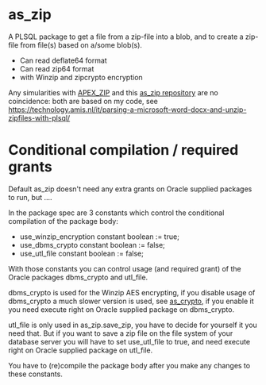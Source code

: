 # as_zip
A PLSQL package to get a file from a zip-file into a blob, and to create a zip-file from file(s) based on a/some blob(s).

* Can read deflate64 format
* Can read zip64 format
* with Winzip and zipcrypto encryption

Any simularities with [APEX_ZIP](https://docs.oracle.com/cd/E59726_01/doc.50/e39149/apex_zip.htm#AEAPI29942) and this [as_zip repository](https://github.com/yallie/as_zip) are no coincidence: both are based on my code, see https://technology.amis.nl/it/parsing-a-microsoft-word-docx-and-unzip-zipfiles-with-plsql/
# Conditional compilation / required grants
Default as_zip doesn't need any extra grants on Oracle supplied packages to run, but ....

In the package spec are 3 constants which control the conditional compilation of the package body:
* use_winzip_encryption constant boolean := true;
* use_dbms_crypto       constant boolean := false;
* use_utl_file          constant boolean := false;  

With those constants you can control usage (and required grant) of the Oracle packages dbms_crypto and utl_file.
 
dbms_crypto is used for the Winzip AES encrypting, if you disable usage of dbms_crypto a much slower version is used, see [as_crypto](https://github.com/antonscheffer/as_crypto), if you enable it you need execute right on Oracle supplied package on dbms_crypto.

utl_file is only used in as_zip.save_zip, you have to decide for yourself it you need that. But if you want to save a zip file on the file system of your database server you will have to set use_utl_file to true, and need execute right on Oracle supplied package on utl_file.

You have to (re)compile the package body after you make any changes to these constants.
